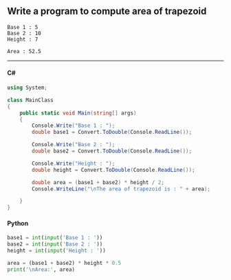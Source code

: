 ## Write a  program to compute area of trapezoid

```
Base 1 : 5
Base 2 : 10
Height : 7

Area : 52.5
```

---

<CodeBlock slots="heading, code" repeat="2" languages="C#, Python" />

#### C#

```cs
using System;

class MainClass
{
    public static void Main(string[] args)
    {
        Console.Write("Base 1 : ");
        double base1 = Convert.ToDouble(Console.ReadLine());

        Console.Write("Base 2 : ");
        double base2 = Convert.ToDouble(Console.ReadLine());

        Console.Write("Height : ");
        double height = Convert.ToDouble(Console.ReadLine());

        double area = (base1 + base2) * height / 2;
        Console.WriteLine("\nThe area of trapezoid is : " + area);

    }
}
```

#### Python

```python
base1 = int(input('Base 1 : '))
base2 = int(input('Base 2 : '))
height = int(input('Height : '))

area = (base1 + base2) * height * 0.5
print('\nArea:', area)
```
